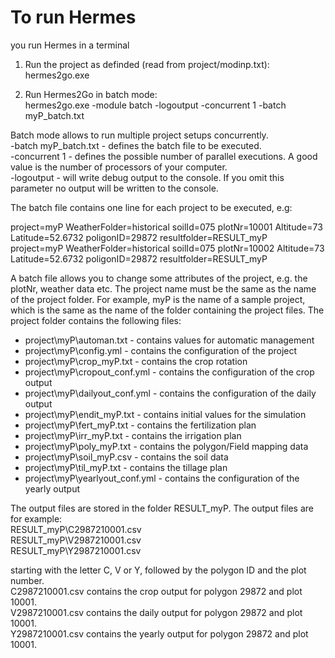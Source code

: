 # To run Hermes

you run Hermes in a terminal

1. Run the project as definded (read from project/modinp.txt):  
hermes2go.exe

2. Run Hermes2Go in batch mode:  
hermes2go.exe -module batch -logoutput -concurrent 1 -batch myP_batch.txt

Batch mode allows to run multiple project setups concurrently.  
-batch myP_batch.txt - defines the batch file to be executed.  
-concurrent 1 - defines the possible number of parallel executions. A good value is the number of processors of your computer.  
-logoutput - will write debug output to the console. If you omit this parameter no output will be written to the console.  

The batch file contains one line for each project to be executed, e.g:

project=myP WeatherFolder=historical soilId=075 plotNr=10001 Altitude=73 Latitude=52.6732 poligonID=29872 resultfolder=RESULT_myP  
project=myP WeatherFolder=historical soilId=075 plotNr=10002 Altitude=73 Latitude=52.6732 poligonID=29872 resultfolder=RESULT_myP  

A batch file allows you to change some attributes of the project, e.g. the plotNr, weather data etc.
The project name must be the same as the name of the project folder.
For example, myP is the name of a sample project, which is the same as the name of the folder containing the project files.
The project folder contains the following files:

- project\myP\automan.txt - contains values for automatic management
- project\myP\config.yml - contains the configuration of the project
- project\myP\crop_myP.txt - contains the crop rotation
- project\myP\cropout_conf.yml - contains the configuration of the crop output
- project\myP\dailyout_conf.yml - contains the configuration of the daily output
- project\myP\endit_myP.txt - contains initial values for the simulation
- project\myP\fert_myP.txt - contains the fertilization plan
- project\myP\irr_myP.txt - contains the irrigation plan
- project\myP\poly_myP.txt - contains the polygon/Field mapping data
- project\myP\soil_myP.csv - contains the soil data
- project\myP\til_myP.txt - contains the tillage plan
- project\myP\yearlyout_conf.yml - contains the configuration of the yearly output

The output files are stored in the folder RESULT_myP. The output files are for example:  
RESULT_myP\C2987210001.csv  
RESULT_myP\V2987210001.csv  
RESULT_myP\Y2987210001.csv  

starting with the letter C, V or Y, followed by the polygon ID and the plot number.  
C2987210001.csv contains the crop output for polygon 29872 and plot 10001.  
V2987210001.csv contains the daily output for polygon 29872 and plot 10001.  
Y2987210001.csv contains the yearly output for polygon 29872 and plot 10001.  

